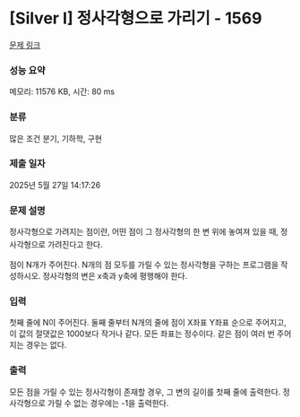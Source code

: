 # [Silver I] 정사각형으로 가리기 - 1569 

[문제 링크](https://www.acmicpc.net/problem/1569) 

### 성능 요약

메모리: 11576 KB, 시간: 80 ms

### 분류

많은 조건 분기, 기하학, 구현

### 제출 일자

2025년 5월 27일 14:17:26

### 문제 설명

<p><span style="line-height:1.6em">정사각형으로 가려지는 점이란, 어떤 점이 그 정사각형의 한 변 위에 놓여져 있을 때, 정사각형으로 가려진다고 한다.</span></p>

<p>점이 N개가 주어진다. N개의 점 모두를 가릴 수 있는 정사각형을 구하는 프로그램을 작성하시오. 정사각형의 변은 x축과 y축에 평행해야 한다.</p>

### 입력 

 <p>첫째 줄에 N이 주어진다. 둘째 줄부터 N개의 줄에 점이 X좌표 Y좌표 순으로 주어지고, 이 값의 절댓값은 1000보다 작거나 같다. 모든 좌표는 정수이다. 같은 점이 여러 번 주어지는 경우는 없다.</p>

### 출력 

 <p>모든 점을 가릴 수 있는 정사각형이 존재할 경우, 그 변의 길이를 첫째 줄에 출력한다. 정사각형으로 가릴 수 없는 경우에는 -1을 출력한다.</p>

